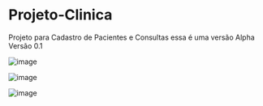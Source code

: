 # Projeto-Clinica
Projeto para Cadastro de Pacientes e Consultas essa é uma versão Alpha Versão 0.1


![image](https://github.com/Joaovictoraparecido/Projeto-Clinica/assets/115484907/074597c2-81e0-4a89-bf5f-5d3a88fc22d9)





![image](https://github.com/Joaovictoraparecido/Projeto-Clinica/assets/115484907/11bfdac1-5400-4d7d-8bb6-c2e22f3e9b34)




![image](https://github.com/Joaovictoraparecido/Projeto-Clinica/assets/115484907/55c0a641-8740-4e5b-8766-3f24f130480a)


